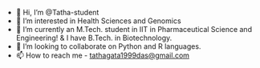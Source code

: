 - 👋 Hi, I’m @Tatha-student
- 👀 I’m interested in Health Sciences and Genomics
- 🌱 I’m currently an M.Tech. student in IIT in Pharmaceutical Science and Engineering! & I have B.Tech. in Biotechnology.
- 💞️ I’m looking to collaborate on Python and R languages.
- 📫 How to reach me - tathagata1999das@gmail.com

<!---
Tatha-student/Tatha-student is a ✨ special ✨ repository because its `README.md` (this file) appears on your GitHub profile.
You can click the Preview link to take a look at your changes.
--->
